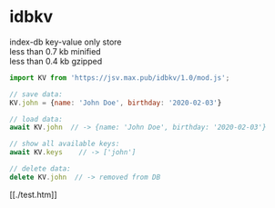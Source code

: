 # idbkv

index-db key-value only store  
less than 0.7 kb minified   
less than 0.4 kb gzipped  


```javascript
import KV from 'https://jsv.max.pub/idbkv/1.0/mod.js';

// save data:
KV.john = {name: 'John Doe', birthday: '2020-02-03'}

// load data:
await KV.john  // -> {name: 'John Doe', birthday: '2020-02-03'}

// show all available keys:
await KV.keys    // -> ['john']

// delete data:
delete KV.john  // -> removed from DB

```


[[./test.htm]]